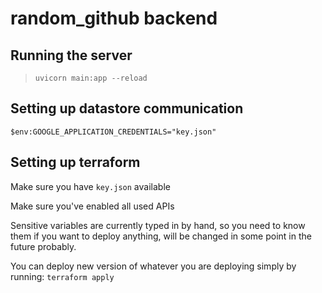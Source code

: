 # random_github backend

## Running the server

> `uvicorn main:app --reload`

## Setting up datastore communication

`$env:GOOGLE_APPLICATION_CREDENTIALS="key.json"`

## Setting up terraform

Make sure you have `key.json` available

Make sure you've enabled all used APIs

Sensitive variables are currently typed in by hand, so you need to know them if you want to deploy anything, will be changed in some point in the future probably.

You can deploy new version of whatever you are deploying simply by running: `terraform apply`
